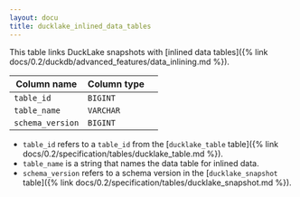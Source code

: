 ```yaml
---
layout: docu
title: ducklake_inlined_data_tables
---
```


This table links DuckLake snapshots with [inlined data tables]({% link docs/0.2/duckdb/advanced_features/data_inlining.md %}).

| Column name       | Column type |             |
| ----------------- | ----------- | ----------- |
| `table_id`        | `BIGINT`    |             |
| `table_name`      | `VARCHAR`   |             |
| `schema_version`  | `BIGINT`    |             |

- `table_id` refers to a `table_id` from the [`ducklake_table` table]({% link docs/0.2/specification/tables/ducklake_table.md %}).
- `table_name` is a string that names the data table for inlined data.
- `schema_version` refers to a schema version in the [`ducklake_snapshot` table]({% link docs/0.2/specification/tables/ducklake_snapshot.md %}).
